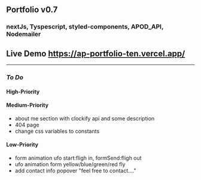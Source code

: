 ## Portfolio v0.7

### nextJs, Tyspescript, styled-components, APOD_API, Nodemailer

## Live Demo https://ap-portfolio-ten.vercel.app/

---

### _To Do_

#### High-Priority

#### Medium-Priority

- about me section with clockify api and some description
- 404 page
- change css variables to constants

#### Low-Priority

- form animation ufo start:fligh in, formSend:fligh out
- ufo animation form yellow/blue/green/red fly
- add contact info popover "feel free to contact...."
